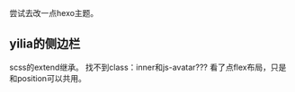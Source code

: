 尝试去改一点hexo主题。

## yilia的侧边栏
scss的extend继承。
找不到class：inner和js-avatar???
看了点flex布局，只是和position可以共用。










